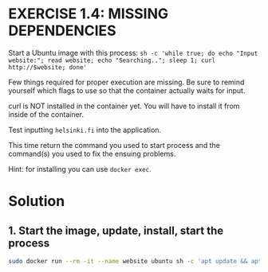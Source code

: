 # EXERCISE 1.4: MISSING DEPENDENCIES

Start a Ubuntu image with this process:
	`sh -c 'while true; do echo "Input website:"; read website; echo "Searching.."; sleep 1; curl http://$website; done'`

Few things required for proper execution are missing. Be sure to remind yourself which flags to use so that the container actually waits for input.

curl is NOT installed in the container yet. You will have to install it from inside of the container.

Test inputting `helsinki.fi` into the application.

This time return the command you used to start process and the command(s) you used to fix the ensuing problems.

Hint: for installing you can use `docker exec`.

# Solution

## 1. Start the image, update, install, start the process

```bash
sudo docker run --rm -it --name website ubuntu sh -c 'apt update && apt upgrade && apt install -y curl; while true; do echo "Input website:"; read website; echo "Searching.."; sleep 1; curl http://$website; done '
```


